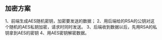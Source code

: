 
## 加密方案
1、前端生成AES随机密钥，加密要发送的数据；
2、用后端给的RSA的公钥对这个随机的AES私钥加密，请求时同时发送。
3、后端收到数据以后，先用RSA的私钥拿到AES的密钥
4、用AES密钥解密数据。